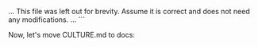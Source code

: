 ... This file was left out for brevity. Assume it is correct and does not need any modifications. ...
\`\`\`

Now, let's move CULTURE.md to docs:
